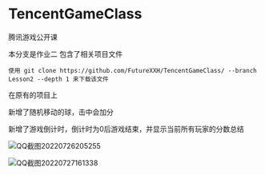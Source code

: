 # TencentGameClass
腾讯游戏公开课

本分支是作业二  包含了相关项目文件



    使用 git clone https://github.com/FutureXXH/TencentGameClass/ --branch Lesson2 --depth 1 来下载该文件


在原有的项目上

新增了随机移动的球，击中会加分

新增了游戏倒计时，倒计时为0后游戏结束，并显示当前所有玩家的分数总结

![QQ截图20220726205255](https://user-images.githubusercontent.com/60800578/181200212-0ac8c676-e349-497f-9af3-a9d6a5eb903b.png)



![QQ截图20220727161338](https://user-images.githubusercontent.com/60800578/181200223-0722ee72-075c-4ad5-9af6-ec782f6be233.png)


